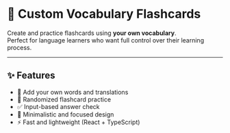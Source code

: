 # 🧠 Custom Vocabulary Flashcards

Create and practice flashcards using **your own vocabulary**.  
Perfect for language learners who want full control over their learning process.

---

## ✨ Features

- 🔄 Add your own words and translations
- 📇 Randomized flashcard practice
- ✅ Input-based answer check
- 🎯 Minimalistic and focused design
- ⚡ Fast and lightweight (React + TypeScript)